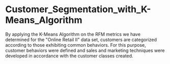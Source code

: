 # Customer_Segmentation_with_K-Means_Algorithm

By applying the K-Means Algorithm on the RFM metrics we have determined for the "Online Retail II" data set, customers are categorized according to those exhibiting common behaviors. For this purpose, customer behaviors were defined and sales and marketing techniques were developed
in accordance with the customer classes created.
